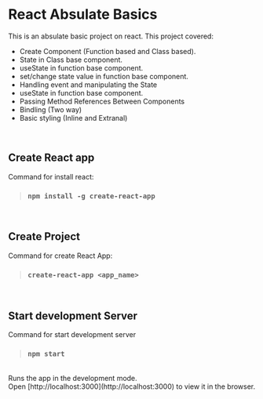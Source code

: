 # React Absulate Basics
This is an absulate basic project on react. This project covered:

<ul>
    <li>Create Component (Function based and Class based).</li>
    <li>State in Class base component.</li>
    <li>useState in function base component.</li>
    <li>set/change state value in function base component.</li>
    <li>Handling event and manipulating the State</li>
    <li>useState in function base component.</li>
    <li>Passing Method References Between Components</li>
    <li>Bindling (Two way)</li>
    <li>Basic styling (Inline and Extranal)</li>
</ul>
<br />

## Create React app
Command for install react:

> ### `npm install -g create-react-app`
<br />

## Create Project

Command for create React App:

> ### `create-react-app <app_name>`
<br />

## Start development Server
Command for start development server
> ### `npm start`
<br />
Runs the app in the development mode.<br />
Open [http://localhost:3000](http://localhost:3000) to view it in the browser.
